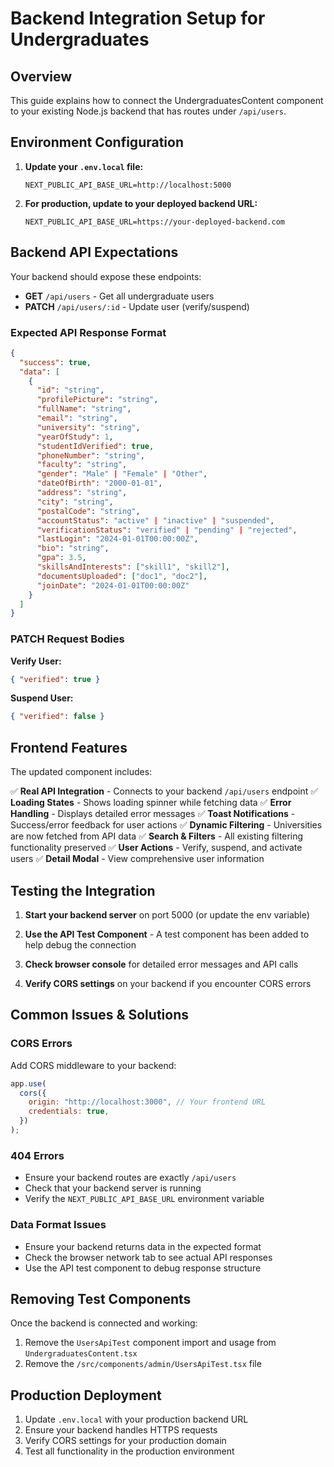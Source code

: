 # Backend Integration Setup for Undergraduates

## Overview

This guide explains how to connect the UndergraduatesContent component to your existing Node.js backend that has routes under `/api/users`.

## Environment Configuration

1. **Update your `.env.local` file:**

   ```env
   NEXT_PUBLIC_API_BASE_URL=http://localhost:5000
   ```

2. **For production, update to your deployed backend URL:**
   ```env
   NEXT_PUBLIC_API_BASE_URL=https://your-deployed-backend.com
   ```

## Backend API Expectations

Your backend should expose these endpoints:

- **GET** `/api/users` - Get all undergraduate users
- **PATCH** `/api/users/:id` - Update user (verify/suspend)

### Expected API Response Format

```json
{
  "success": true,
  "data": [
    {
      "id": "string",
      "profilePicture": "string",
      "fullName": "string",
      "email": "string",
      "university": "string",
      "yearOfStudy": 1,
      "studentIdVerified": true,
      "phoneNumber": "string",
      "faculty": "string",
      "gender": "Male" | "Female" | "Other",
      "dateOfBirth": "2000-01-01",
      "address": "string",
      "city": "string",
      "postalCode": "string",
      "accountStatus": "active" | "inactive" | "suspended",
      "verificationStatus": "verified" | "pending" | "rejected",
      "lastLogin": "2024-01-01T00:00:00Z",
      "bio": "string",
      "gpa": 3.5,
      "skillsAndInterests": ["skill1", "skill2"],
      "documentsUploaded": ["doc1", "doc2"],
      "joinDate": "2024-01-01T00:00:00Z"
    }
  ]
}
```

### PATCH Request Bodies

**Verify User:**

```json
{ "verified": true }
```

**Suspend User:**

```json
{ "verified": false }
```

## Frontend Features

The updated component includes:

✅ **Real API Integration** - Connects to your backend `/api/users` endpoint
✅ **Loading States** - Shows loading spinner while fetching data
✅ **Error Handling** - Displays detailed error messages
✅ **Toast Notifications** - Success/error feedback for user actions
✅ **Dynamic Filtering** - Universities are now fetched from API data
✅ **Search & Filters** - All existing filtering functionality preserved
✅ **User Actions** - Verify, suspend, and activate users
✅ **Detail Modal** - View comprehensive user information

## Testing the Integration

1. **Start your backend server** on port 5000 (or update the env variable)

2. **Use the API Test Component** - A test component has been added to help debug the connection

3. **Check browser console** for detailed error messages and API calls

4. **Verify CORS settings** on your backend if you encounter CORS errors

## Common Issues & Solutions

### CORS Errors

Add CORS middleware to your backend:

```javascript
app.use(
  cors({
    origin: "http://localhost:3000", // Your frontend URL
    credentials: true,
  })
);
```

### 404 Errors

- Ensure your backend routes are exactly `/api/users`
- Check that your backend server is running
- Verify the `NEXT_PUBLIC_API_BASE_URL` environment variable

### Data Format Issues

- Ensure your backend returns data in the expected format
- Check the browser network tab to see actual API responses
- Use the API test component to debug response structure

## Removing Test Components

Once the backend is connected and working:

1. Remove the `UsersApiTest` component import and usage from `UndergraduatesContent.tsx`
2. Remove the `/src/components/admin/UsersApiTest.tsx` file

## Production Deployment

1. Update `.env.local` with your production backend URL
2. Ensure your backend handles HTTPS requests
3. Verify CORS settings for your production domain
4. Test all functionality in the production environment
